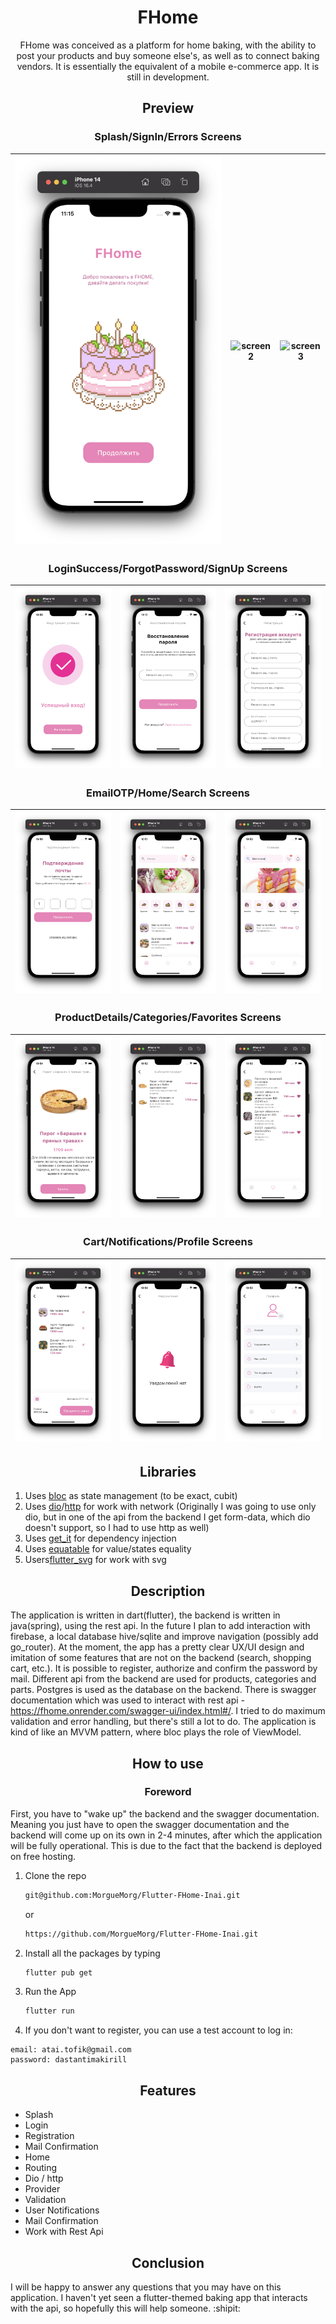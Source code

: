 <h1 align="center"> FHome </h1>

<p align="center"> FHome was conceived as a platform for home baking, with the ability to post your products and buy someone else's, as well as to connect baking vendors. It is essentially the equivalent of a mobile e-commerce app. It is still in development. </p>

<h2 align="center"> Preview </h2>

<h3 align="center"> Splash/SignIn/Errors Screens </h3>

| ![screen1](/assets/results/splash.png) | ![screen2](/assets/results/crypto_coin_screen.png) | ![screen3](/assets/results/talker_screen.png) |
| :------------: | :------------: | :------------: |

<h3 align="center"> LoginSuccess/ForgotPassword/SignUp Screens </h3>

| ![screen1](/assets/results/login_success.png) | ![screen2](/assets/results/forgot_password.png) | ![screen3](/assets/results/sign_up.png) |
| :------------: | :------------: | :------------: |

<h3 align="center"> EmailOTP/Home/Search Screens </h3>

| ![screen1](/assets/results/email_otp.png) | ![screen2](/assets/results/home.png) | ![screen3](/assets/results/search.png) |
| :------------: | :------------: | :------------: |

<h3 align="center"> ProductDetails/Categories/Favorites Screens </h3>

| ![screen1](/assets/results/details.png) | ![screen2](/assets/results/categories.png) | ![screen3](/assets/results/favorites.png) |
| :------------: | :------------: | :------------: |

<h3 align="center"> Cart/Notifications/Profile Screens </h3>

| ![screen1](/assets/results/cart.png) | ![screen2](/assets/results/notices.png) | ![screen3](/assets/results/profile.png) |
| :------------: | :------------: | :------------: |

<h2 align="center"> Libraries </h2>

1. Uses [bloc](https://pub.dev/packages/flutter_bloc) as state management (to be exact, cubit)
2. Uses [dio](https://pub.dev/packages/dio)/[http](https://pub.dev/packages/http) for work with network (Originally I was going to use only dio, but in one of the api from the backend I get form-data, which dio doesn't support, so I had to use http as well)
3. Uses [get_it](https://pub.dev/packages/get_it) for dependency injection
4. Uses [equatable](https://pub.dev/packages/equatable) for value/states equality
5. Users[flutter_svg](https://pub.dev/packages/flutter_svg) for work with svg

<h2 align="center"> Description </h2>

The application is written in dart(flutter), the backend is written in java(spring), using the rest api. In the future I plan to add interaction with firebase, a local database hive/sqlite and improve navigation (possibly add go_router). At the moment, the app has a pretty clear UX/UI design and imitation of some features that are not on the backend (search, shopping cart, etc.). It is possible to register, authorize and confirm the password by mail. Different api from the backend are used for products, categories and parts. Postgres is used as the database on the backend. There is swagger documentation which was used to interact with rest api - https://fhome.onrender.com/swagger-ui/index.html#/. I tried to do maximum validation and error handling, but there's still a lot to do. The application is kind of like an MVVM pattern, where bloc plays the role of ViewModel.

<h2 align="center"> How to use </h2>
<h3 align="center"> Foreword </h3>

First, you have to "wake up" the backend and the swagger documentation. Meaning you just have to open the swagger documentation and the backend will come up on its own in 2-4 minutes, after which the application will be fully operational. This is due to the fact that the backend is deployed on free hosting.

1. Clone the repo
   ```sh
   git@github.com:MorgueMorg/Flutter-FHome-Inai.git
   ```
   or
   ```sh
   https://github.com/MorgueMorg/Flutter-FHome-Inai.git
   ```
   
2. Install all the packages by typing
   ```sh
   flutter pub get
   ```
   
3. Run the App
   ```sh
   flutter run
   ```

4. If you don't want to register, you can use a test account to log in:
  ```
  email: atai.tofik@gmail.com
  password: dastantimakirill
  ```

<h2 align="center"> Features </h2>

* Splash
* Login
* Registration
* Mail Confirmation
* Home
* Routing
* Dio / http
* Provider 
* Validation
* User Notifications
* Mail Confirmation
* Work with Rest Api

<h2 align="center"> Conclusion </h2>

I will be happy to answer any questions that you may have on this application. I haven't yet seen a flutter-themed baking app that interacts with the api, so hopefully this will help someone. :shipit:
